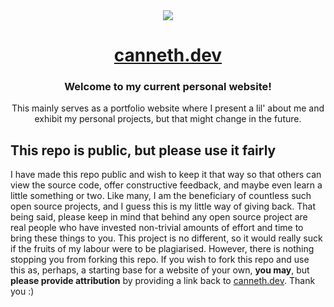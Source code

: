 <div align='center'><img src='https://user-images.githubusercontent.com/23531034/148361737-1aadfe95-1de1-43b9-8f31-ad0f6e70c043.png' /></div>
<h1 align='center'>
  <div align='center'><a href='https://canneth.dev' rel='noreferrer'>canneth.dev</a></div>
</h1>
<h3 align='center'>Welcome to my current personal website!</h3>
<p align='center'>This mainly serves as a portfolio website where I present a lil' about me and exhibit my personal projects, but that might change in the future.</p>

## This repo is public, but please use it fairly
I have made this repo public and wish to keep it that way so that others can view the source code, offer constructive feedback, and maybe even learn a little something or two. Like many, I am the beneficiary of countless such open source projects, and I guess this is my little way of giving back.
That being said, please keep in mind that behind any open source project are real people who have invested non-trivial amounts of effort and time to bring these things to you. This project is no different, so it would really suck if the fruits of my labour were to be plagiarised.
However, there is nothing stopping you from forking this repo. If you wish to fork this repo and use this as, perhaps, a starting base for a website of your own, **you may**, but **please provide attribution** by providing a link back to [canneth.dev](https://canneth.dev). Thank you :)
